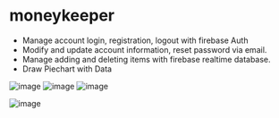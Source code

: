 # moneykeeper
- Manage account login, registration, logout with firebase Auth
- Modify and update account information, reset password via email.
- Manage adding and deleting items with firebase realtime database.
- Draw Piechart with Data

![image](https://user-images.githubusercontent.com/84174937/189467318-dbf39f5b-ee65-4f9b-8177-bb937d7150b2.png)
![image](https://user-images.githubusercontent.com/84174937/189467683-631adadd-1134-4eff-8b0e-7f6ae2ef3d8b.png)
![image](https://user-images.githubusercontent.com/84174937/189467614-f1e724ec-6efc-473e-9c0c-b4c5747469ff.png)


![image](https://user-images.githubusercontent.com/84174937/189467694-541f624e-f320-40d8-a15e-631fea22be4f.png)
